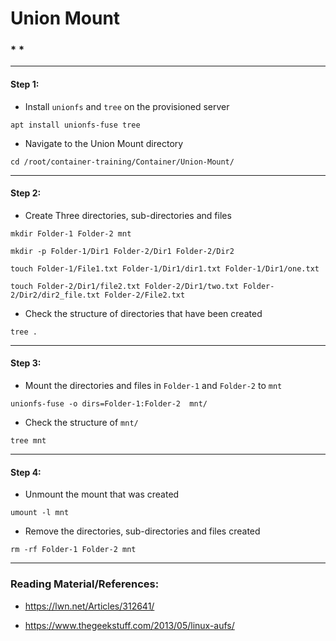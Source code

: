 # **Union Mount**

### * *

-------

#### Step 1:

* Install `unionfs` and `tree` on the provisioned server

```commandline
apt install unionfs-fuse tree

```

* Navigate to the Union Mount directory

```commandline
cd /root/container-training/Container/Union-Mount/
```

-------

#### Step 2:

* Create Three directories, sub-directories and files

```commandline
mkdir Folder-1 Folder-2 mnt
```
```commandline
mkdir -p Folder-1/Dir1 Folder-2/Dir1 Folder-2/Dir2
```
```commandline
touch Folder-1/File1.txt Folder-1/Dir1/dir1.txt Folder-1/Dir1/one.txt
```
```commandline
touch Folder-2/Dir1/file2.txt Folder-2/Dir1/two.txt Folder-2/Dir2/dir2_file.txt Folder-2/File2.txt
```

* Check the structure of directories that have been created

```commandline
tree .
```

-------

#### Step 3:

* Mount the directories and files in `Folder-1` and `Folder-2` to `mnt`

```commandline
unionfs-fuse -o dirs=Folder-1:Folder-2  mnt/
```

* Check the structure of `mnt/`

```commandline
tree mnt
```

-------

#### Step 4:

* Unmount the mount that was created

```commandline
umount -l mnt
```

* Remove the directories, sub-directories and files created

```commandline
rm -rf Folder-1 Folder-2 mnt
```

---------

### Reading Material/References:

* https://lwn.net/Articles/312641/

* https://www.thegeekstuff.com/2013/05/linux-aufs/